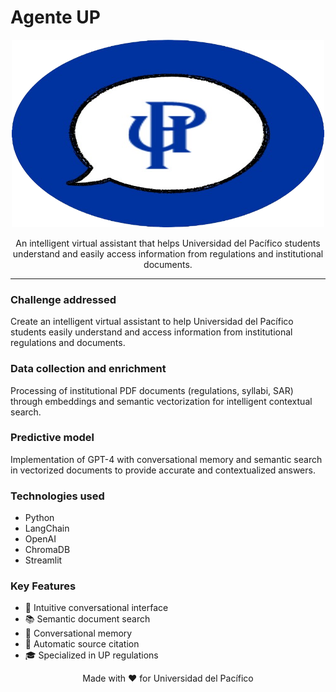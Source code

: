 # Agente UP 

<div align="center">

<img src="logo.png" width="500" height="300">

An intelligent virtual assistant that helps Universidad del Pacífico students understand and easily access information from regulations and institutional documents.

</div>

---

### Challenge addressed
Create an intelligent virtual assistant to help Universidad del Pacífico students easily understand and access information from institutional regulations and documents.

### Data collection and enrichment
Processing of institutional PDF documents (regulations, syllabi, SAR) through embeddings and semantic vectorization for intelligent contextual search.

### Predictive model
Implementation of GPT-4 with conversational memory and semantic search in vectorized documents to provide accurate and contextualized answers.

### Technologies used
- Python
- LangChain
- OpenAI
- ChromaDB
- Streamlit

### Key Features
- 🤖 Intuitive conversational interface
- 📚 Semantic document search
- 💬 Conversational memory
- 📝 Automatic source citation
- 🎓 Specialized in UP regulations

<div align="center">
Made with ❤️ for Universidad del Pacífico
</div>
